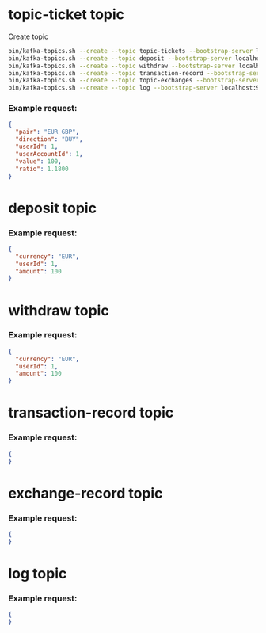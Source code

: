 # topic-ticket topic

Create topic

```bash
bin/kafka-topics.sh --create --topic topic-tickets --bootstrap-server localhost:9092
bin/kafka-topics.sh --create --topic deposit --bootstrap-server localhost:9092
bin/kafka-topics.sh --create --topic withdraw --bootstrap-server localhost:9092
bin/kafka-topics.sh --create --topic transaction-record --bootstrap-server localhost:9092
bin/kafka-topics.sh --create --topic topic-exchanges --bootstrap-server localhost:9092
bin/kafka-topics.sh --create --topic log --bootstrap-server localhost:9092
```

### Example request:

```json
{
  "pair": "EUR_GBP",
  "direction": "BUY",
  "userId": 1,
  "userAccountId": 1,
  "value": 100,
  "ratio": 1.1800
}
```

# deposit topic

### Example request:

```json
{
  "currency": "EUR",
  "userId": 1,
  "amount": 100
}
```

# withdraw topic

### Example request:

```json
{
  "currency": "EUR",
  "userId": 1,
  "amount": 100
}
```

# transaction-record topic

### Example request:

```json
{
}
```

# exchange-record topic

### Example request:

```json
{
}
```

# log topic

### Example request:

```json
{
}
```